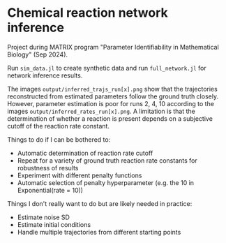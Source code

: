 # Chemical reaction network inference

Project during MATRIX program "Parameter Identifiability in Mathematical Biology" (Sep 2024).

Run `sim_data.jl` to create synthetic data and run `full_network.jl` for network inference results.

The images `output/inferred_trajs_run[x].png` show that the trajectories reconstructed from estimated parameters follow the ground truth closely. However, parameter estimation is poor for runs 2, 4, 10 according to the images `output/inferred_rates_run[x].png`. A limitation is that the determination of whether a reaction is present depends on a subjective cutoff of the reaction rate constant.

Things to do if I can be bothered to:
- Automatic determination of reaction rate cutoff
- Repeat for a variety of ground truth reaction rate constants for robustness of results
- Experiment with different penalty functions
- Automatic selection of penalty hyperparameter (e.g. the 10 in Exponential(rate = 10))

Things I don't really want to do but are likely needed in practice:
- Estimate noise SD
- Estimate initial conditions
- Handle multiple trajectories from different starting points